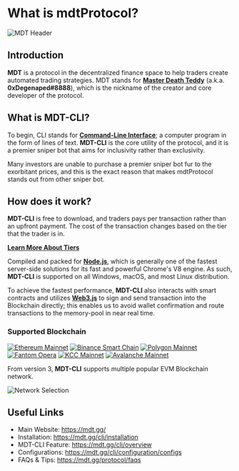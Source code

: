 # What is mdtProtocol?

![MDT Header](https://raw.githubusercontent.com/mdtProtocol/bot/master/assets/mdt_header.png)

## Introduction

**MDT** is a protocol in the decentralized finance space to help traders create automated trading strategies. MDT stands for [**Master Death Teddy**](https://t.me/mdeathted) (a.k.a. **0xDegenaped#8888**), which is the nickname of the creator and core developer of the protocol.

## What is MDT-CLI?

To begin, CLI stands for [**Command-Line Interface**](https://en.wikipedia.org/wiki/Command-line_interface); a computer program in the form of lines of text. **MDT-CLI** is the core utility of the protocol, and it is a premier sniper bot that aims for inclusivity rather than exclusivity.

Many investors are unable to purchase a premier sniper bot fur to the exorbitant prices, and this is the exact reason that makes mdtProtocol stands out from other sniper bot.

## How does it work?

**MDT-CLI** is free to download, and traders pays per transaction rather than an upfront payment. The cost of the transaction changes based on the tier that the trader is in.

[**Learn More About Tiers**](https://mdt.gg/protocol/tiers)

Compiled and packed for [**Node.js**](https://nodejs.org/), which is generally one of the fastest server-side solutions for its fast and powerful Chrome's V8 engine. As such, **MDT-CLI** is supported on all Windows, macOS, and most Linux distribution.

To achieve the fastest performance, **MDT-CLI** also interacts with smart contracts and utilizes [**Web3.js**](https://web3js.readthedocs.io/) to sign and send transaction into the Blockchain directly; this enables us to avoid wallet confirmation and route transactions to the memory-pool in near real time.

### Supported Blockchain

[![Ethereum Mainnet](https://raw.githubusercontent.com/mdtProtocol/bot/master/assets/eth.png)](https://ethereum.org/)
[![Binance Smart Chain](https://raw.githubusercontent.com/mdtProtocol/bot/master/assets/bnb.png)](https://www.binance.com/)
[![Polygon Mainnet](https://raw.githubusercontent.com/mdtProtocol/bot/master/assets/matic.png)](https://polygon.technology/)
[![Fantom Opera](https://raw.githubusercontent.com/mdtProtocol/bot/master/assets/ftm.png)](https://fantom.foundation/)
[![KCC Mainnet](https://raw.githubusercontent.com/mdtProtocol/bot/master/assets/kcs.png)](https://www.kcc.io/)
[![Avalanche Mainnet](https://raw.githubusercontent.com/mdtProtocol/bot/master/assets/avax.png)](https://www.avax.network/)

From version 3, **MDT-CLI** supports multiple popular EVM Blockchain network.

![Network Selection](https://raw.githubusercontent.com/mdtProtocol/bot/master/assets/network_selection.jpg)

## Useful Links

- Main Website: https://mdt.gg/
- Installation: https://mdt.gg/cli/installation
- MDT-CLI Feature: https://mdt.gg/cli/overview
- Configurations: https://mdt.gg/cli/configuration/configs
- FAQs & Tips: https://mdt.gg/protocol/faqs

<!-- BUMP -->
